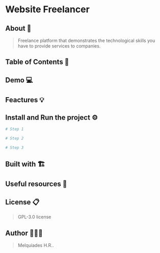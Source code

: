 # Website Freelancer

## About 🚀

  > Freelance platform that demonstrates the technological skills you have to provide services to companies.

## Table of Contents 📑

## Demo 💻

## Feactures 💡

## Install and Run the project ⚙️

```bash
# Step 1
```
```bash
# Step 2
```
```bash
# Step 3
```

## Built with 🏗️

## Useful resources 🔧

## License 📋

  > GPL-3.0 license

## Author 🧑🏻‍💻

  > Melquiades H.R..
